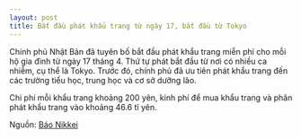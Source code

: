 ```yaml
---
layout: post
title: Bắt đầu phát khẩu trang từ ngày 17, bắt đầu từ Tokyo
---
```

Chính phủ Nhật Bản đã tuyên bố bắt đầu phát khẩu trang miễn phí cho mỗi hộ gia đình từ ngày 17 tháng 4. Thứ tự phát bắt đầu từ nơi có nhiều ca nhiễm, cụ thể là Tokyo. Trước đó, chính phủ đã ưu tiên phát khẩu trang đến các trường tiểu học, trung học và cơ sở dưỡng lão.

Chi phí mỗi khẩu trang khoảng 200 yên, kinh phí để mua khẩu trang và phân phát khẩu trang vào khoảng 46.6 tỉ yên.

Nguồn: [Báo Nikkei](https://www.nikkei.com/article/DGXMZO58087260V10C20A4PP8000/)